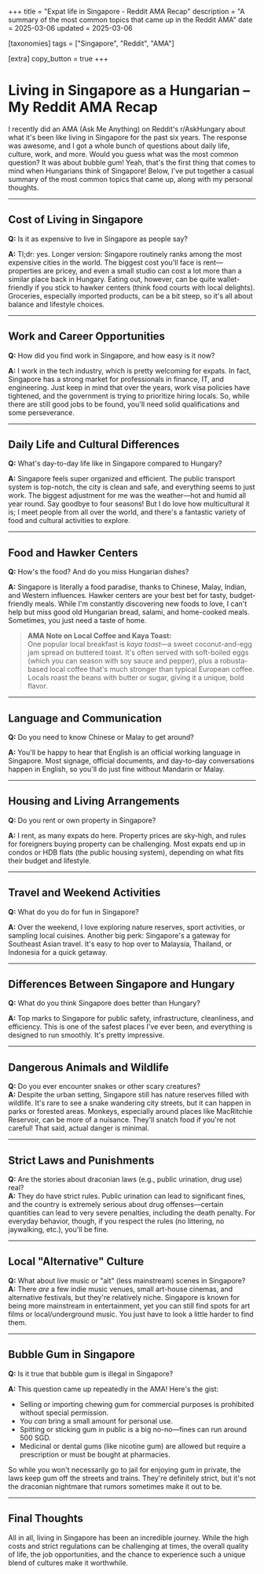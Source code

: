 +++
title = "Expat life in Singapore - Reddit AMA Recap"
description = "A summary of the most common topics that came up in the Reddit AMA"
date = 2025-03-06
updated = 2025-03-06

[taxonomies]
tags = ["Singapore", "Reddit", "AMA"]

[extra]
copy_button = true
+++

# Living in Singapore as a Hungarian – My Reddit AMA Recap

I recently did an AMA (Ask Me Anything) on Reddit's r/AskHungary about what it's been like living in Singapore for the past six years. The response was awesome, and I got a whole bunch of questions about daily life, culture, work, and more. Would you guess what was the most common question? It was about bubble gum! Yeah, that's the first thing that comes to mind when Hungarians think of 
Singapore! Below, I've put together a casual summary of the most common topics that came up, along with my personal thoughts.

---

## Cost of Living in Singapore

**Q:** Is it as expensive to live in Singapore as people say?

**A:** Tl;dr: yes. Longer version: Singapore routinely ranks among the most expensive cities in the world. The biggest cost you'll face is rent—properties are pricey, and even a small studio can cost a lot more than a similar place back in Hungary. Eating out, however, can be quite wallet-friendly if you stick to hawker centers (think food courts with local delights). Groceries, especially imported products, can be a bit steep, so it's all about balance and lifestyle choices.

---

## Work and Career Opportunities

**Q:** How did you find work in Singapore, and how easy is it now?

**A:** I work in the tech industry, which is pretty welcoming for expats. In fact, Singapore has a strong market for professionals in finance, IT, and engineering. Just keep in mind that over the years, work visa policies have tightened, and the government is trying to prioritize hiring locals. So, while there are still good jobs to be found, you'll need solid qualifications and some perseverance.

---

## Daily Life and Cultural Differences

**Q:** What's day-to-day life like in Singapore compared to Hungary?

**A:** Singapore feels super organized and efficient. The public transport system is top-notch, the city is clean and safe, and everything seems to just work. The biggest adjustment for me was the weather—hot and humid all year round. Say goodbye to four seasons! But I do love how multicultural it is; I meet people from all over the world, and there's a fantastic variety of food and cultural activities to explore.

---

## Food and Hawker Centers

**Q:** How's the food? And do you miss Hungarian dishes?

**A:** Singapore is literally a food paradise, thanks to Chinese, Malay, Indian, and Western influences. Hawker centers are your best bet for tasty, budget-friendly meals. While I'm constantly discovering new foods to love, I can't help but miss good old Hungarian bread, salami, and home-cooked meals. Sometimes, you just need a taste of home.

> **AMA Note on Local Coffee and Kaya Toast:**  
> One popular local breakfast is *kaya toast*—a sweet coconut-and-egg jam spread on buttered toast. It's often served with soft-boiled eggs (which you can season with soy sauce and pepper), plus a robusta-based local coffee that's much stronger than typical European coffee. Locals roast the beans with butter or sugar, giving it a unique, bold flavor.

---

## Language and Communication

**Q:** Do you need to know Chinese or Malay to get around?

**A:** You'll be happy to hear that English is an official working language in Singapore. Most signage, official documents, and day-to-day conversations happen in English, so you'll do just fine without Mandarin or Malay.

---

## Housing and Living Arrangements

**Q:** Do you rent or own property in Singapore?

**A:** I rent, as many expats do here. Property prices are sky-high, and rules for foreigners buying property can be challenging. Most expats end up in condos or HDB flats (the public housing system), depending on what fits their budget and lifestyle.

---

## Travel and Weekend Activities

**Q:** What do you do for fun in Singapore?

**A:** Over the weekend, I love exploring nature reserves, sport activities, or sampling local cuisines. Another big perk: Singapore's a gateway for Southeast Asian travel. It's easy to hop over to Malaysia, Thailand, or Indonesia for a quick getaway.

---

## Differences Between Singapore and Hungary

**Q:** What do you think Singapore does better than Hungary?

**A:** Top marks to Singapore for public safety, infrastructure, cleanliness, and efficiency. This is one of the safest places I've ever been, and everything is designed to run smoothly. It's pretty impressive.

---

## Dangerous Animals and Wildlife
**Q:** Do you ever encounter snakes or other scary creatures?  
**A:** Despite the urban setting, Singapore still has nature reserves filled with wildlife. It's rare to see a snake wandering city streets, but it can happen in parks or forested areas. Monkeys, especially around places like MacRitchie Reservoir, can be more of a nuisance. They'll snatch food if you're not careful! That said, actual danger is minimal.

---

## Strict Laws and Punishments
**Q:** Are the stories about draconian laws (e.g., public urination, drug use) real?  
**A:** They do have strict rules. Public urination can lead to significant fines, and the country is extremely serious about drug offenses—certain quantities can lead to very severe penalties, including the death penalty. For everyday behavior, though, if you respect the rules (no littering, no jaywalking, etc.), you'll be fine.

---

## Local "Alternative" Culture
**Q:** What about live music or "alt" (less mainstream) scenes in Singapore?  
**A:** There *are* a few indie music venues, small art-house cinemas, and alternative festivals, but they're relatively niche. Singapore is known for being more mainstream in entertainment, yet you can still find spots for art films or local/underground music. You just have to look a little harder to find them.

---

## Bubble Gum in Singapore

**Q:** Is it true that bubble gum is illegal in Singapore?

**A:** This question came up repeatedly in the AMA! Here's the gist:

- Selling or importing chewing gum for commercial purposes is prohibited without special permission.  
- You *can* bring a small amount for personal use.  
- Spitting or sticking gum in public is a big no-no—fines can run around 500 SGD.  
- Medicinal or dental gums (like nicotine gum) are allowed but require a prescription or must be bought at pharmacies.  

So while you won't necessarily go to jail for enjoying gum in private, the laws keep gum off the streets and trains. They're definitely strict, but it's not the draconian nightmare that rumors sometimes make it out to be.

---

## Final Thoughts

All in all, living in Singapore has been an incredible journey. While the high costs and strict regulations can be challenging at times, the overall quality of life, the job opportunities, and the chance to experience such a unique blend of cultures make it worthwhile.